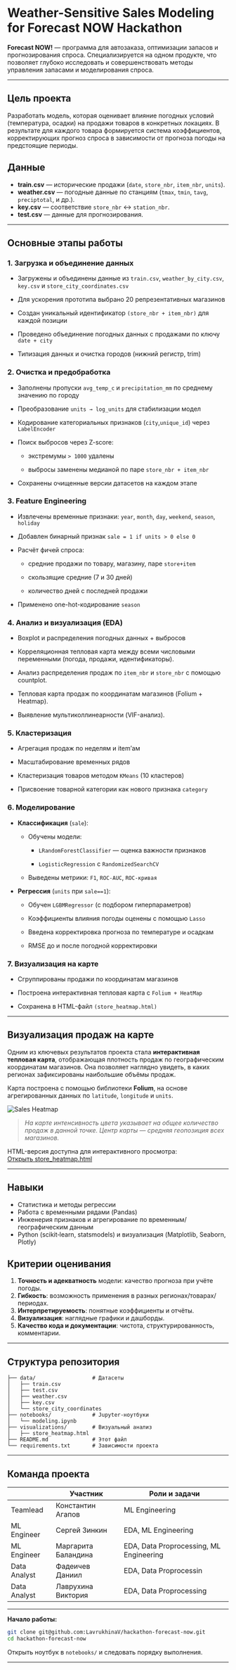 # Weather-Sensitive Sales Modeling for Forecast NOW Hackathon

**Forecast NOW!** — программа для автозаказа, оптимизации запасов и прогнозирования спроса. Специализируется на одном продукте, что позволяет глубоко исследовать и совершенствовать методы управления запасами и моделирования спроса.

---

## Цель проекта

Разработать модель, которая оценивает влияние погодных условий (температура, осадки) на продажи товаров в конкретных локациях. В результате для каждого товара формируется система коэффициентов, корректирующих прогноз спроса в зависимости от прогноза погоды на предстоящие периоды.

## Данные

* **train.csv** — исторические продажи (`date`, `store_nbr`, `item_nbr`, `units`).
* **weather.csv** — погодные данные по станциям (`tmax`, `tmin`, `tavg`, `preciptotal`, и др.).
* **key.csv** — соответствие `store_nbr` ↔ `station_nbr`.
* **test.csv** — данные для прогнозирования.

---

## Основные этапы работы

### 1. Загрузка и объединение данных

* Загружены и объединены данные из `train.csv`, `weather_by_city.csv`, `key.csv` и `store_city_coordinates.csv`

* Для ускорения прототипа выбрано 20 репрезентативных магазинов

* Создан уникальный идентификатор `(store_nbr + item_nbr)` для каждой позиции

* Проведено объединение погодных данных с продажами по ключу `date + city`

* Типизация данных и очистка городов (нижний регистр, trim)

### 2. Очистка и предобработка

* Заполнены пропуски `avg_temp_c` и `precipitation_mm` по среднему значению по городу

* Преобразование `units → log_units` для стабилизации модел

* Кодирование категориальных признаков (`city`,`unique_id`) через `LabelEncoder`

* Поиск выбросов через Z-score:

  * экстремумы `> 1000` удалены

  * выбросы заменены медианой по паре `store_nbr + item_nbr`

* Сохранены очищенные версии датасетов на каждом этапе

### 3. Feature Engineering

* Извлечены временные признаки: `year`, `month`, `day`, `weekend`, `season`, `holiday`

* Добавлен бинарный признак `sale = 1 if units > 0 else 0`

* Расчёт фичей спроса:

  * средние продажи по товару, магазину, паре `store+item`

  * скользящие средние (7 и 30 дней)

  * количество дней с последней продажи

* Применено one-hot-кодирование `season`

### 4. Анализ и визуализация (EDA)

* Boxplot и распределения погодных данных + выбросов

* Корреляционная тепловая карта между всеми числовыми переменными (погода, продажи, идентификаторы).

* Анализ распределения продаж по `item_nbr` и `store_nbr` с помощью countplot.

* Тепловая карта продаж по координатам магазинов (Folium + Heatmap).

* Выявление мультиколлинеарности (VIF-анализ).

### 5. Кластеризация

* Агрегация продаж по неделям и item’ам

* Масштабирование временных рядов

* Кластеризация товаров методом `KMeans` (10 кластеров)

* Присвоение товарной категории как нового признака `category`


### 6. Моделирование

* **Классификация** (`sale`):

  * Обучены модели:

    * `LRandomForestClassifier` — оценка важности признаков

    * `LogisticRegression` с `RandomizedSearchCV`

  * Выведены метрики: `F1`, `ROC-AUC`, `ROC-кривая`

* **Регрессия** (`units` при `sale==1`):

  * Обучен `LGBMRegressor` (с подбором гиперпараметров)

  * Коэффициенты влияния погоды оценены с помощью `Lasso`

  * Введена корректировка прогноза по температуре и осадкам

  * RMSE до и после погодной корректировки

### 7. Визуализация на карте

* Сгруппированы продажи по координатам магазинов

* Построена интерактивная тепловая карта с `Folium + HeatMap`

* Сохранена в HTML-файл `(store_heatmap.html)`

---

## Визуализация продаж на карте

Одним из ключевых результатов проекта стала **интерактивная тепловая карта**, отображающая плотность продаж по географическим координатам магазинов. Она позволяет наглядно увидеть, в каких регионах зафиксированы наибольшие объёмы продаж.

Карта построена с помощью библиотеки **Folium**, на основе агрегированных данных по `latitude`, `longitude` и `units`.

![Sales Heatmap](https://github.com/LavrukhinaV/files/raw/main/sales_heatmap.png)

> *На карте интенсивность цвета указывает на общее количество продаж в данной точке. Центр карты — средняя геопозиция всех магазинов.*

HTML-версия доступна для интерактивного просмотра:  
[Открыть store_heatmap.html](https://sales-heatmap-j3ws.vercel.app/)

---

## Навыки

* Статистика и методы регрессии
* Работа с временными рядами (Pandas)
* Инженерия признаков и агрегирование по временным/географическим данным
* Python (scikit‑learn, statsmodels) и визуализация (Matplotlib, Seaborn, Plotly)

## Критерии оценивания

1. **Точность и адекватность** модели: качество прогноза при учёте погоды.
2. **Гибкость**: возможность применения в разных регионах/товарах/периодах.
3. **Интерпретируемость**: понятные коэффициенты и отчёты.
4. **Визуализация**: наглядные графики и дашборды.
5. **Качество кода и документации**: чистота, структурированность, комментарии.

---

## Структура репозитория

```
├── data/                  # Датасеты
│   ├── train.csv
│   ├── test.csv
│   ├── weather.csv
│   ├── key.csv
│   └── store_city_coordinates
├── notebooks/             # Jupyter-ноутбуки
│   └── modeling.ipynb
├── visualizations/        # Визуальный анализ
│   ├── store_heatmap.html
├── README.md              # Этот файл
└── requirements.txt       # Зависимости проекта
```

---

## Команда проекта

|               | Участник             | Роли и задачи                                |
| ------------  | -------------------  | -------------------------------------------- |
| Teamlead      | Константин Агапов    | ML Engineering                               |
| ML Engineer   | Сергей Зинкин        | EDA, ML Engineering                          |
| ML Engineer   | Маргарита Баландина  | EDA, Data Proprocessing, ML Engineering      |
| Data Analyst  | Фадеичев Даниил      | EDA, Data Proprocessin                       |
| Data Analyst  | Лаврухина Виктория   | EDA, Data Proprocessing                      |

---

**Начало работы:**

```bash
git clone git@github.com:LavrukhinaV/hackathon-forecast-now.git
cd hackathon-forecast-now
```

Открыть ноутбук в `notebooks/` и следовать порядку выполнения.

---

